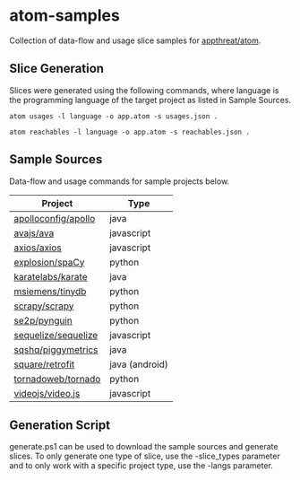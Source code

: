 # atom-samples

Collection of data-flow and usage slice samples for [appthreat/atom](https://github.com/appthreat/atom).

## Slice Generation

Slices were generated using the following commands, where language is the programming language of the target project as listed in Sample Sources.
        
`atom usages -l language -o app.atom -s usages.json .`

`atom reachables -l language -o app.atom -s reachables.json .`

## Sample Sources
Data-flow and usage commands for sample projects below.

| Project                                                          | Type           |
|------------------------------------------------------------------|----------------|
| [apolloconfig/apollo](https://github.com/apolloconfig/apollo)    | java           |
| [avajs/ava](https://github.com/avajs/ava)                        | javascript     |
| [axios/axios](https://github.com/axios/axios)                    | javascript     |
| [explosion/spaCy](https://github.com/explosion/spaCy)            | python         |
| [karatelabs/karate](https://github.com/karatelabs/karate)        | java           |
| [msiemens/tinydb](https://github.com/msiemens/tinydb)            | python         |
| [scrapy/scrapy](https://github.com/scrapy/scrapy)                | python         |
| [se2p/pynguin](https://github.com/se2p/pynguin)                  | python         |
| [sequelize/sequelize](https://github.com/sequelize/sequelize)    | javascript     |
| [sqshq/piggymetrics](https://github.com/sqshq/piggymetrics)      | java           |
| [square/retrofit](https://github.com/square/retrofit)            | java (android) |
| [tornadoweb/tornado](https://github.com/tornadoweb/tornado)      | python         |
| [videojs/video.js](https://github.com/videojs/video.js)          | javascript     |


## Generation Script

generate.ps1 can be used to download the sample sources and generate slices. To only generate one type of slice, use the -slice_types parameter and to only work with a specific project type, use the -langs parameter.